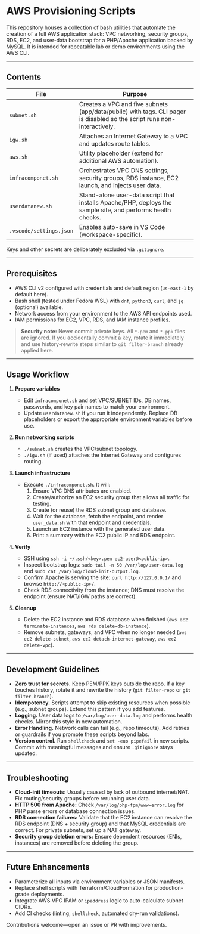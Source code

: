 # AWS Provisioning Scripts

This repository houses a collection of bash utilities that automate the creation of a full AWS application stack: VPC networking, security groups, RDS, EC2, and user-data bootstrap for a PHP/Apache application backed by MySQL. It is intended for repeatable lab or demo environments using the AWS CLI.

---

## Contents

| File | Purpose |
| --- | --- |
| `subnet.sh` | Creates a VPC and five subnets (app/data/public) with tags. CLI pager is disabled so the script runs non-interactively. |
| `igw.sh` | Attaches an Internet Gateway to a VPC and updates route tables. |
| `aws.sh` | Utility placeholder (extend for additional AWS automation). |
| `infracomponet.sh` | Orchestrates VPC DNS settings, security groups, RDS instance, EC2 launch, and injects user data. |
| `userdatanew.sh` | Stand-alone user-data script that installs Apache/PHP, deploys the sample site, and performs health checks. |
| `.vscode/settings.json` | Enables auto-save in VS Code (workspace-specific). |

Keys and other secrets are deliberately excluded via `.gitignore`.

---

## Prerequisites

- AWS CLI v2 configured with credentials and default region (`us-east-1` by default here).
- Bash shell (tested under Fedora WSL) with `dnf`, `python3`, `curl`, and `jq` (optional) available.
- Network access from your environment to the AWS API endpoints used.
- IAM permissions for EC2, VPC, RDS, and IAM instance profiles.

> **Security note:** Never commit private keys. All `*.pem` and `*.ppk` files are ignored. If you accidentally commit a key, rotate it immediately and use history-rewrite steps similar to `git filter-branch` already applied here.

---

## Usage Workflow

1. **Prepare variables**
   - Edit `infracomponet.sh` and set VPC/SUBNET IDs, DB names, passwords, and key pair names to match your environment.
   - Update `userdatanew.sh` if you run it independently. Replace DB placeholders or export the appropriate environment variables before use.

2. **Run networking scripts**
   - `./subnet.sh` creates the VPC/subnet topology.
   - `./igw.sh` (if used) attaches the Internet Gateway and configures routing.

3. **Launch infrastructure**
   - Execute `./infracomponet.sh`. It will:
     1. Ensure VPC DNS attributes are enabled.
     2. Create/authorize an EC2 security group that allows all traffic for testing.
     3. Create (or reuse) the RDS subnet group and database.
     4. Wait for the database, fetch the endpoint, and render `user_data.sh` with that endpoint and credentials.
     5. Launch an EC2 instance with the generated user data.
     6. Print a summary with the EC2 public IP and RDS endpoint.

4. **Verify**
   - SSH using `ssh -i ~/.ssh/<key>.pem ec2-user@<public-ip>`.
   - Inspect bootstrap logs: `sudo tail -n 50 /var/log/user-data.log` and `sudo cat /var/log/cloud-init-output.log`.
   - Confirm Apache is serving the site: `curl http://127.0.0.1/` and browse `http://<public-ip>/`.
   - Check RDS connectivity from the instance; DNS must resolve the endpoint (ensure NAT/IGW paths are correct).

5. **Cleanup**
   - Delete the EC2 instance and RDS database when finished (`aws ec2 terminate-instances`, `aws rds delete-db-instance`).
   - Remove subnets, gateways, and VPC when no longer needed (`aws ec2 delete-subnet`, `aws ec2 detach-internet-gateway`, `aws ec2 delete-vpc`).

---

## Development Guidelines

- **Zero trust for secrets.** Keep PEM/PPK keys outside the repo. If a key touches history, rotate it and rewrite the history (`git filter-repo` or `git filter-branch`).
- **Idempotency.** Scripts attempt to skip existing resources when possible (e.g., subnet groups). Extend this pattern if you add features.
- **Logging.** User data logs to `/var/log/user-data.log` and performs health checks. Mirror this style in new automation.
- **Error Handling.** Network calls can fail (e.g., repo timeouts). Add retries or guardrails if you promote these scripts beyond labs.
- **Version control.** Run `shellcheck` and `set -euo pipefail` in new scripts. Commit with meaningful messages and ensure `.gitignore` stays updated.

---

## Troubleshooting

- **Cloud-init timeouts:** Usually caused by lack of outbound internet/NAT. Fix routing/security groups before rerunning user data.
- **HTTP 500 from Apache:** Check `/var/log/php-fpm/www-error.log` for PHP parse errors or database connection issues.
- **RDS connection failures:** Validate that the EC2 instance can resolve the RDS endpoint (DNS + security group) and that MySQL credentials are correct. For private subnets, set up a NAT gateway.
- **Security group deletion errors:** Ensure dependent resources (ENIs, instances) are removed before deleting the group.

---

## Future Enhancements

- Parameterize all inputs via environment variables or JSON manifests.
- Replace shell scripts with Terraform/CloudFormation for production-grade deployments.
- Integrate AWS VPC IPAM or `ipaddress` logic to auto-calculate subnet CIDRs.
- Add CI checks (linting, `shellcheck`, automated dry-run validations).

Contributions welcome—open an issue or PR with improvements.
